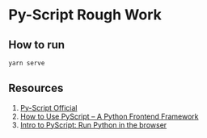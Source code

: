 # Py-Script Rough Work

## How to run

```bash
yarn serve
```

## Resources

1. [Py-Script Official](https://pyscript.net/)
2. [How to Use PyScript – A Python Frontend Framework](https://www.freecodecamp.org/news/pyscript-python-front-end-framework/)
3. [Intro to PyScript: Run Python in the browser](https://blog.logrocket.com/pyscript-run-python-browser/)